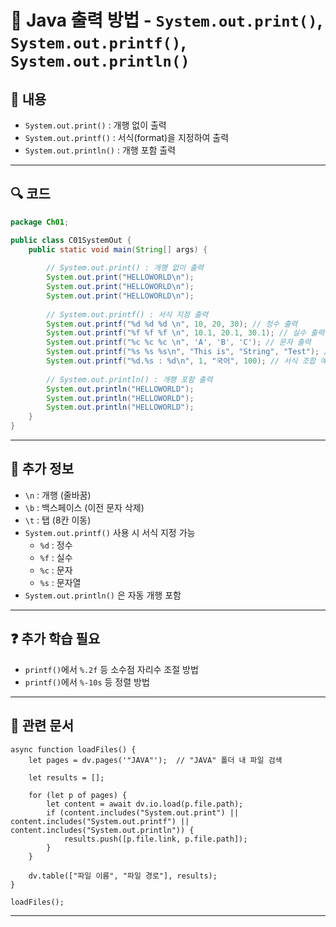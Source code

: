 # 📝 Java 출력 방법 - `System.out.print()`, `System.out.printf()`, `System.out.println()`

## 📌 내용

- `System.out.print()` : 개행 없이 출력
- `System.out.printf()` : 서식(format)을 지정하여 출력
- `System.out.println()` : 개행 포함 출력

---

## 🔍 코드

```java
package Ch01;

public class C01SystemOut {
    public static void main(String[] args) {
        
        // System.out.print() : 개행 없이 출력
        System.out.print("HELLOWORLD\n");
        System.out.print("HELLOWORLD\n");
        System.out.print("HELLOWORLD\n");
        
        // System.out.printf() : 서식 지정 출력
        System.out.printf("%d %d %d \n", 10, 20, 30); // 정수 출력
        System.out.printf("%f %f %f \n", 10.1, 20.1, 30.1); // 실수 출력
        System.out.printf("%c %c %c \n", 'A', 'B', 'C'); // 문자 출력
        System.out.printf("%s %s %s\n", "This is", "String", "Test"); // 문자열 출력
        System.out.printf("%d.%s : %d\n", 1, "국어", 100); // 서식 조합 예제
        
        // System.out.println() : 개행 포함 출력
        System.out.println("HELLOWORLD");
        System.out.println("HELLOWORLD");
        System.out.println("HELLOWORLD");
    }
}
```

---

## 🔎 추가 정보

- `\n` : 개행 (줄바꿈)
- `\b` : 백스페이스 (이전 문자 삭제)
- `\t` : 탭 (8칸 이동)
- `System.out.printf()` 사용 시 서식 지정 가능
    - `%d` : 정수
    - `%f` : 실수
    - `%c` : 문자
    - `%s` : 문자열
- `System.out.println()` 은 자동 개행 포함

---

## ❓ 추가 학습 필요

- `printf()`에서 `%.2f` 등 소수점 자리수 조절 방법
- `printf()`에서 `%-10s` 등 정렬 방법

---

## 📌 관련 문서

```dataviewjs
async function loadFiles() {
    let pages = dv.pages('"JAVA"');  // "JAVA" 폴더 내 파일 검색

    let results = [];

    for (let p of pages) {
        let content = await dv.io.load(p.file.path); 
        if (content.includes("System.out.print") || content.includes("System.out.printf") || content.includes("System.out.println")) {
            results.push([p.file.link, p.file.path]); 
        }
    }

    dv.table(["파일 이름", "파일 경로"], results);
}

loadFiles();
```

---